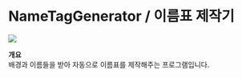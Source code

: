 # NameTagGenerator / 이름표 제작기

<img src="https://img.shields.io/github/downloads/NewestAF/NameTagGenerator/total"></img>

**개요**  
배경과 이름들을 받아 자동으로 이름표를 제작해주는 프로그램입니다.

